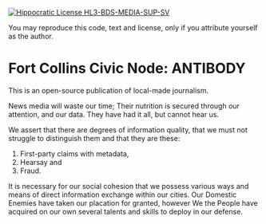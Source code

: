 [![Hippocratic License HL3-BDS-MEDIA-SUP-SV](https://img.shields.io/static/v1?label=Hippocratic%20License&message=HL3-BDS-MEDIA-SUP-SV&labelColor=5e2751&color=2a6a65)](https://firstdonoharm.dev/version/3/0/bds-media-sup-sv.html)

You may reproduce this code, text and license, only if you attribute yourself as the author.

# Fort Collins Civic Node: ANTIBODY

This is an open-source publication of local-made journalism.

News media will waste our time; Their nutrition is secured through our attention, and our data. They have had it all, but cannot hear us.

We assert that there are degrees of information quality, that we must not struggle to distinguish them and that they are these:
1) First-party claims with metadata,
2) Hearsay and
3) Fraud.

It is necessary for our social cohesion that we possess various ways and means of direct information exchange within our cities. Our Domestic Enemies have taken our placation for granted, however We the People have acquired on our own several talents and skills to deploy in our defense.

